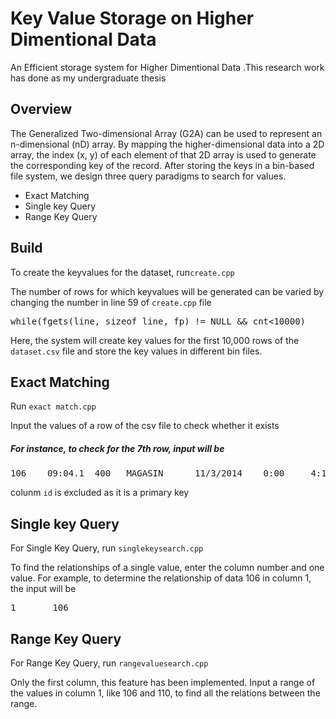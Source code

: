 # Key Value Storage on Higher Dimentional Data

An Efficient storage system for Higher Dimentional Data .This research work has done as my undergraduate thesis

Overview
--------

The Generalized Two-dimensional Array (G2A) can be used to represent an n-dimensional (nD) array. By mapping the higher-dimensional data into a 2D array, the index (x, y) of each element of that 2D array is used to generate the corresponding key of the record. After storing the keys in a bin-based file system, we design three query paradigms to search for values.
- Exact Matching
- Single key Query
- Range Key Query



Build
-------
To create the keyvalues for the dataset, run`create.cpp`

The number of rows for which keyvalues will be generated can be varied by changing the number in line 59 of `create.cpp` file
<pre>
while(fgets(line, sizeof line, fp) != NULL && cnt<10000)
</pre>

Here, the system will create key values for the first 10,000 rows of the `dataset.csv` file and store the key values in different bin files.


Exact Matching
-------

Run `exact match.cpp`

Input the values of a row of the csv file to check whether it exists 

##### For instance, to check for the 7th row, input will be 
<pre>
106	   09:04.1	400	  MAGASIN	   11/3/2014    0:00  	 4:18:44  	  PM
</pre>
colunm `id` is excluded as it is a primary key


Single key Query 
----------------------

For Single Key Query, run `singlekeysearch.cpp`

To find the relationships of a single value, enter the column number and one value.
For example, to determine the relationship of data 106 in column 1, the input will be
<pre>
1       106	   
</pre>

Range Key Query
----------------------
For Range Key Query, run `rangevaluesearch.cpp`

Only the first column, this feature has been implemented.
Input a range of the values in column 1, like 106 and 110, to find all the relations between the range.
